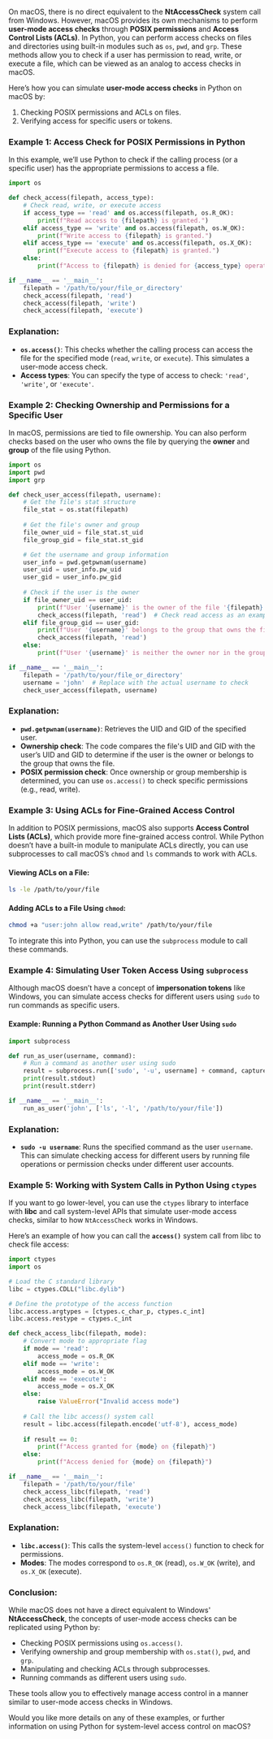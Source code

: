 On macOS, there is no direct equivalent to the **NtAccessCheck** system call from Windows. However, macOS provides its own mechanisms to perform **user-mode access checks** through **POSIX permissions** and **Access Control Lists (ACLs)**. In Python, you can perform access checks on files and directories using built-in modules such as `os`, `pwd`, and `grp`. These methods allow you to check if a user has permission to read, write, or execute a file, which can be viewed as an analog to access checks in macOS.

Here’s how you can simulate **user-mode access checks** in Python on macOS by:
1. Checking POSIX permissions and ACLs on files.
2. Verifying access for specific users or tokens.

### Example 1: Access Check for POSIX Permissions in Python

In this example, we’ll use Python to check if the calling process (or a specific user) has the appropriate permissions to access a file.

```python
import os

def check_access(filepath, access_type):
    # Check read, write, or execute access
    if access_type == 'read' and os.access(filepath, os.R_OK):
        print(f"Read access to {filepath} is granted.")
    elif access_type == 'write' and os.access(filepath, os.W_OK):
        print(f"Write access to {filepath} is granted.")
    elif access_type == 'execute' and os.access(filepath, os.X_OK):
        print(f"Execute access to {filepath} is granted.")
    else:
        print(f"Access to {filepath} is denied for {access_type} operation.")

if __name__ == '__main__':
    filepath = '/path/to/your/file_or_directory'
    check_access(filepath, 'read')
    check_access(filepath, 'write')
    check_access(filepath, 'execute')
```

### Explanation:
- **`os.access()`**: This checks whether the calling process can access the file for the specified mode (`read`, `write`, or `execute`). This simulates a user-mode access check.
- **Access types**: You can specify the type of access to check: `'read'`, `'write'`, or `'execute'`.

### Example 2: Checking Ownership and Permissions for a Specific User

In macOS, permissions are tied to file ownership. You can also perform checks based on the user who owns the file by querying the **owner** and **group** of the file using Python.

```python
import os
import pwd
import grp

def check_user_access(filepath, username):
    # Get the file's stat structure
    file_stat = os.stat(filepath)
    
    # Get the file's owner and group
    file_owner_uid = file_stat.st_uid
    file_group_gid = file_stat.st_gid

    # Get the username and group information
    user_info = pwd.getpwnam(username)
    user_uid = user_info.pw_uid
    user_gid = user_info.pw_gid
    
    # Check if the user is the owner
    if file_owner_uid == user_uid:
        print(f"User '{username}' is the owner of the file '{filepath}'.")
        check_access(filepath, 'read')  # Check read access as an example
    elif file_group_gid == user_gid:
        print(f"User '{username}' belongs to the group that owns the file '{filepath}'.")
        check_access(filepath, 'read')
    else:
        print(f"User '{username}' is neither the owner nor in the group that owns the file.")

if __name__ == '__main__':
    filepath = '/path/to/your/file_or_directory'
    username = 'john'  # Replace with the actual username to check
    check_user_access(filepath, username)
```

### Explanation:
- **`pwd.getpwnam(username)`**: Retrieves the UID and GID of the specified user.
- **Ownership check**: The code compares the file's UID and GID with the user’s UID and GID to determine if the user is the owner or belongs to the group that owns the file.
- **POSIX permission check**: Once ownership or group membership is determined, you can use `os.access()` to check specific permissions (e.g., read, write).

### Example 3: Using ACLs for Fine-Grained Access Control

In addition to POSIX permissions, macOS also supports **Access Control Lists (ACLs)**, which provide more fine-grained access control. While Python doesn’t have a built-in module to manipulate ACLs directly, you can use subprocesses to call macOS’s `chmod` and `ls` commands to work with ACLs.

#### Viewing ACLs on a File:

```bash
ls -le /path/to/your/file
```

#### Adding ACLs to a File Using `chmod`:

```bash
chmod +a "user:john allow read,write" /path/to/your/file
```

To integrate this into Python, you can use the `subprocess` module to call these commands.

### Example 4: Simulating User Token Access Using `subprocess`

Although macOS doesn’t have a concept of **impersonation tokens** like Windows, you can simulate access checks for different users using `sudo` to run commands as specific users.

#### Example: Running a Python Command as Another User Using `sudo`

```python
import subprocess

def run_as_user(username, command):
    # Run a command as another user using sudo
    result = subprocess.run(['sudo', '-u', username] + command, capture_output=True, text=True)
    print(result.stdout)
    print(result.stderr)

if __name__ == '__main__':
    run_as_user('john', ['ls', '-l', '/path/to/your/file'])
```

### Explanation:
- **`sudo -u username`**: Runs the specified command as the user `username`. This can simulate checking access for different users by running file operations or permission checks under different user accounts.

### Example 5: Working with System Calls in Python Using `ctypes`

If you want to go lower-level, you can use the `ctypes` library to interface with **libc** and call system-level APIs that simulate user-mode access checks, similar to how `NtAccessCheck` works in Windows.

Here’s an example of how you can call the **`access()`** system call from libc to check file access:

```python
import ctypes
import os

# Load the C standard library
libc = ctypes.CDLL("libc.dylib")

# Define the prototype of the access function
libc.access.argtypes = [ctypes.c_char_p, ctypes.c_int]
libc.access.restype = ctypes.c_int

def check_access_libc(filepath, mode):
    # Convert mode to appropriate flag
    if mode == 'read':
        access_mode = os.R_OK
    elif mode == 'write':
        access_mode = os.W_OK
    elif mode == 'execute':
        access_mode = os.X_OK
    else:
        raise ValueError("Invalid access mode")
    
    # Call the libc access() system call
    result = libc.access(filepath.encode('utf-8'), access_mode)
    
    if result == 0:
        print(f"Access granted for {mode} on {filepath}")
    else:
        print(f"Access denied for {mode} on {filepath}")

if __name__ == '__main__':
    filepath = '/path/to/your/file'
    check_access_libc(filepath, 'read')
    check_access_libc(filepath, 'write')
    check_access_libc(filepath, 'execute')
```

### Explanation:
- **`libc.access()`**: This calls the system-level `access()` function to check for permissions.
- **Modes**: The modes correspond to `os.R_OK` (read), `os.W_OK` (write), and `os.X_OK` (execute).

### Conclusion:

While macOS does not have a direct equivalent to Windows' **NtAccessCheck**, the concepts of user-mode access checks can be replicated using Python by:
- Checking POSIX permissions using `os.access()`.
- Verifying ownership and group membership with `os.stat()`, `pwd`, and `grp`.
- Manipulating and checking ACLs through subprocesses.
- Running commands as different users using `sudo`.

These tools allow you to effectively manage access control in a manner similar to user-mode access checks in Windows.

Would you like more details on any of these examples, or further information on using Python for system-level access control on macOS?

